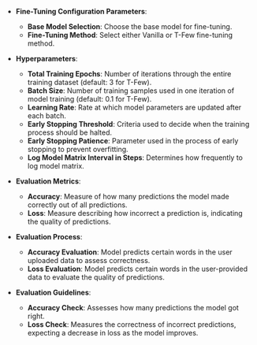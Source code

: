 - **Fine-Tuning Configuration Parameters**:
  - **Base Model Selection**: Choose the base model for fine-tuning.
  - **Fine-Tuning Method**: Select either Vanilla or T-Few fine-tuning method.

- **Hyperparameters**:
  - **Total Training Epochs**: Number of iterations through the entire training dataset (default: 3 for T-Few).
  - **Batch Size**: Number of training samples used in one iteration of model training (default: 0.1 for T-Few).
  - **Learning Rate**: Rate at which model parameters are updated after each batch.
  - **Early Stopping Threshold**: Criteria used to decide when the training process should be halted.
  - **Early Stopping Patience**: Parameter used in the process of early stopping to prevent overfitting.
  - **Log Model Matrix Interval in Steps**: Determines how frequently to log model matrix.

- **Evaluation Metrics**:
  - **Accuracy**: Measure of how many predictions the model made correctly out of all predictions.
  - **Loss**: Measure describing how incorrect a prediction is, indicating the quality of predictions.
  
- **Evaluation Process**:
  - **Accuracy Evaluation**: Model predicts certain words in the user uploaded data to assess correctness.
  - **Loss Evaluation**: Model predicts certain words in the user-provided data to evaluate the quality of predictions.
  
- **Evaluation Guidelines**:
  - **Accuracy Check**: Assesses how many predictions the model got right.
  - **Loss Check**: Measures the correctness of incorrect predictions, expecting a decrease in loss as the model improves.
